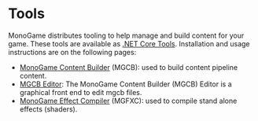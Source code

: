 # Tools

MonoGame distributes tooling to help manage and build content for your game.
These tools are available as [.NET Core Tools](https://docs.microsoft.com/en-us/dotnet/core/tools/global-tools).
Installation and usage instructions are on the following pages:

- [MonoGame Content Builder](mgcb.md) (MGCB): used to build content pipeline content.
- [MGCB Editor](pipeline.md): The MonoGame Content Builder (MGCB) Editor is a graphical front end to edit mgcb files.
- [MonoGame Effect Compiler](2mgfx.md) (MGFXC): used to compile stand alone effects (shaders).
